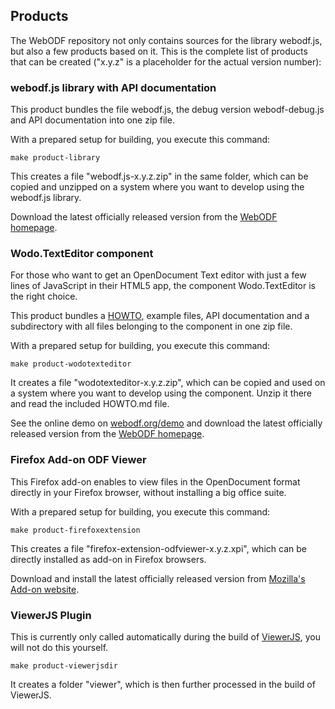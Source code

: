 ## Products

The WebODF repository not only contains sources for the library webodf.js, but also a few products based on it. This is the complete list of products that can be created ("x.y.z" is a placeholder for the actual version number):


### webodf.js library with API documentation

This product bundles the file webodf.js, the debug version webodf-debug.js and API documentation into one zip file.

With a prepared setup for building, you execute this command:

    make product-library

This creates a file "webodf.js-x.y.z.zip" in the same folder, which can be copied and unzipped on a system where you want to develop using the webodf.js library.

Download the latest officially released version from the [WebODF homepage](http://webodf.org/download).


### Wodo.TextEditor component

For those who want to get an OpenDocument Text editor with just a few lines of JavaScript in their HTML5 app, the component Wodo.TextEditor is the right choice.

This product bundles a [HOWTO](https://github.com/kogmbh/WebODF/blob/master/programs/editor/HOWTO-wodotexteditor.md), example files, API documentation and a subdirectory with all files belonging to the component in one zip file.

With a prepared setup for building, you execute this command:

    make product-wodotexteditor

It creates a file "wodotexteditor-x.y.z.zip", which can be copied and used on a system where you want to develop using the component.
Unzip it there and read the included HOWTO.md file.

See the online demo on [webodf.org/demo](http://webodf.org/demo) and download the latest officially released version from the [WebODF homepage](http://webodf.org/download).


### Firefox Add-on ODF Viewer

This Firefox add-on enables to view files in the OpenDocument format directly in your Firefox browser, without installing a big office suite.

With a prepared setup for building, you execute this command:

    make product-firefoxextension

This creates a file "firefox-extension-odfviewer-x.y.z.xpi", which can be directly installed as add-on in Firefox browsers.

Download and install the latest officially released version from [Mozilla's Add-on website](https://addons.mozilla.org/firefox/addon/webodf/).


### ViewerJS Plugin

This is currently only called automatically during the build of [ViewerJS](http://viewerjs.org), you will not do this yourself.

    make product-viewerjsdir

It creates a folder "viewer", which is then further processed in the build of ViewerJS.
